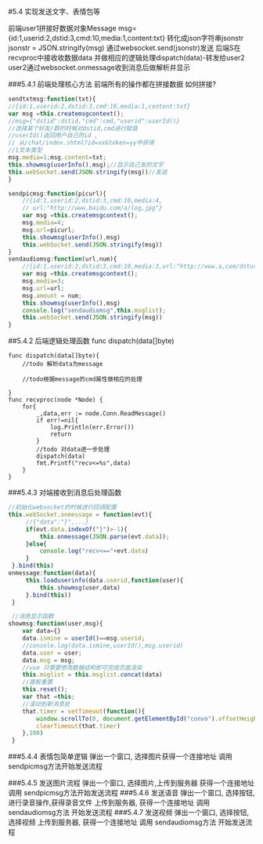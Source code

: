 #5.4 实现发送文字、表情包等

前端user1拼接好数据对象Message
msg={id:1,userid:2,dstid:3,cmd:10,media:1,content:txt}
转化成json字符串jsonstr
jsonstr = JSON.stringify(msg)
通过websocket.send(jsonstr)发送
后端S在recvproc中接收收数据data
并做相应的逻辑处理dispatch(data)-转发给user2
user2通过websocket.onmessage收到消息后做解析并显示


###5.4.1 前端处理核心方法
前端所有的操作都在拼接数据
如何拼接?
```javascript
sendtxtmsg:function(txt){
//{id:1,userid:2,dstid:3,cmd:10,media:1,content:txt}
var msg =this.createmsgcontext();
//msg={"dstid":dstid,"cmd":cmd,"userid":userId()}
//选择某个好友/群的时候对dstid,cmd进行赋值
//userId()返回用户自己的id ,
// 从/chat/index.shtml?id=xx&token=yy中获得
//1文本类型
msg.media=1;msg.content=txt;
this.showmsg(userInfo(),msg);//显示自己发的文字
this.webSocket.send(JSON.stringify(msg))//发送
}

sendpicmsg:function(picurl){
    //{id:1,userid:2,dstid:3,cmd:10,media:4,
    // url:"http://www.baidu.com/a/log,jpg"}
    var msg =this.createmsgcontext();
    msg.media=4;
    msg.url=picurl;
    this.showmsg(userInfo(),msg)
    this.webSocket.send(JSON.stringify(msg))
}
sendaudiomsg:function(url,num){
    //{id:1,userid:2,dstid:3,cmd:10,media:3,url:"http://www.a,com/dsturl.mp3",anount:40}
    var msg =this.createmsgcontext();
    msg.media=3;
    msg.url=url;
    msg.amount = num;
    this.showmsg(userInfo(),msg)
    console.log("sendaudiomsg",this.msglist);
    this.webSocket.send(JSON.stringify(msg))
}
```

##5.4.2 后端逻辑处理函数 func dispatch(data[]byte)
```cgo
func dispatch(data[]byte){
    //todo 解析data为message
    
    //todo根据message的cmd属性做相应的处理
    
}
func recvproc(node *Node) {
	for{
		_,data,err := node.Conn.ReadMessage()
		if err!=nil{
			log.Println(err.Error())
			return
		}
		//todo 对data进一步处理
		dispatch(data)
		fmt.Printf("recv<=%s",data)
	}
}
```
###5.4.3 对端接收到消息后处理函数
```js
//初始化websocket的时候进行回调配置
this.webSocket.onmessage = function(evt){
     //{"data":"}",...}
     if(evt.data.indexOf("}")>-1){
         this.onmessage(JSON.parse(evt.data));
     }else{
         console.log("recv<=="+evt.data)
     }
 }.bind(this)
onmessage:function(data){
     this.loaduserinfo(data.userid,function(user){
         this.showmsg(user,data)
     }.bind(this))
 }

 //消息显示函数
showmsg:function(user,msg){
    var data={}
    data.ismine = userId()==msg.userid;
    //console.log(data.ismine,userId(),msg.userid)
    data.user = user;
    data.msg = msg;
    //vue 只需要修改数据结构即可完成页面渲染
    this.msglist = this.msglist.concat(data)
    //面板重置
    this.reset();
    var that =this;
    //滚动到新消息处
    that.timer = setTimeout(function(){
        window.scrollTo(0, document.getElementById("convo").offsetHeight);
        clearTimeout(that.timer)
    },100)
 }
```
###5.4.4 表情包简单逻辑
弹出一个窗口,
选择图片获得一个连接地址
调用
sendpicmsg方法开始发送流程

###5.4.5 发送图片流程
弹出一个窗口,
选择图片,上传到服务器
获得一个连接地址
调用
sendpicmsg方法开始发送流程
###5.4.6 发送语音
弹出一个窗口,
选择按钮,进行录音操作,获得录音文件
上传到服务器,
获得一个连接地址
调用
sendaudiomsg方法 开始发送流程
###5.4.7 发送视频
弹出一个窗口,
选择按钮,选择视频
上传到服务器,
获得一个连接地址
调用
sendaudiomsg方法 开始发送流程
